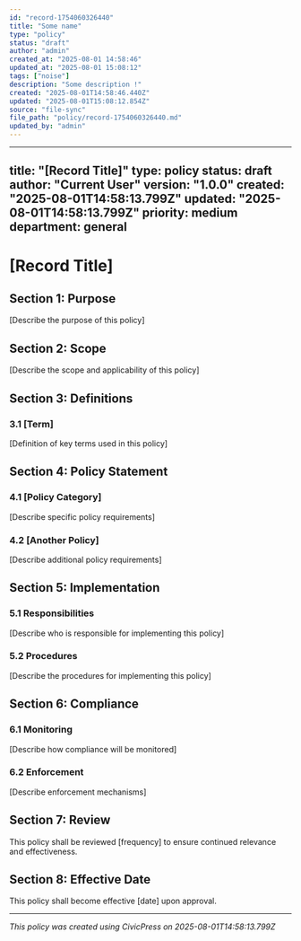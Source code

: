 ```yaml
---
id: "record-1754060326440"
title: "Some name"
type: "policy"
status: "draft"
author: "admin"
created_at: "2025-08-01 14:58:46"
updated_at: "2025-08-01 15:08:12"
tags: ["noise"]
description: "Some description !"
created: "2025-08-01T14:58:46.440Z"
updated: "2025-08-01T15:08:12.854Z"
source: "file-sync"
file_path: "policy/record-1754060326440.md"
updated_by: "admin"
---
```


---
title: "[Record Title]"
type: policy
status: draft
author: "Current User"
version: "1.0.0"
created: "2025-08-01T14:58:13.799Z"
updated: "2025-08-01T14:58:13.799Z"
priority: medium
department: general
---

# [Record Title]

## Section 1: Purpose

[Describe the purpose of this policy]

## Section 2: Scope

[Describe the scope and applicability of this policy]

## Section 3: Definitions

### 3.1 [Term]

[Definition of key terms used in this policy]

## Section 4: Policy Statement

### 4.1 [Policy Category]

[Describe specific policy requirements]

### 4.2 [Another Policy]

[Describe additional policy requirements]

## Section 5: Implementation

### 5.1 Responsibilities

[Describe who is responsible for implementing this policy]

### 5.2 Procedures

[Describe the procedures for implementing this policy]

## Section 6: Compliance

### 6.1 Monitoring

[Describe how compliance will be monitored]

### 6.2 Enforcement

[Describe enforcement mechanisms]

## Section 7: Review

This policy shall be reviewed [frequency] to ensure continued relevance and effectiveness.

## Section 8: Effective Date

This policy shall become effective [date] upon approval.

---

_This policy was created using CivicPress on 2025-08-01T14:58:13.799Z_
